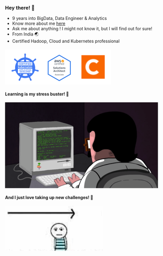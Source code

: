 ### Hey there! :wave:

- 9 years into BigData, Data Engineer & Analytics
- Know more about me [here](https://drive.google.com/file/d/1Ejsb6wsC5EN5DK2AAV1jUQ3j79-Co_qw/view?usp=sharing) 
- Ask me about anything ! I might not know it, but I will find out for sure!
- From India :earth_asia:
- Certified Hadoop, Cloud and Kubernetes professional
####
![alt text](https://github.com/bibinnahas/bibinnahas/blob/main/badges.png)

#### Learning is my stress buster! :book:
![alt text](https://github.com/bibinnahas/bibinnahas/blob/main/ezgif-1-568e4ec0d802.gif)

#### And I just love taking up new challenges! :heartbeat:
![alt text](https://github.com/bibinnahas/bibinnahas/blob/main/challenges.gif)


